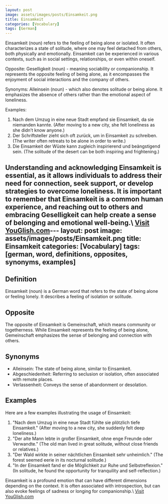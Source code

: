```yaml
---
layout: post
image: assets/images/posts/Einsamkeit.png
title: Einsamkeit
categories: [Vocabulary]
tags: [German]
---
```


Einsamkeit (noun) refers to the feeling of being alone or isolated. It often characterizes a state of solitude, where one may feel detached from others, both physically and emotionally. Einsamkeit can be experienced in various contexts, such as in social settings, relationships, or even within oneself.

Opposite: Geselligkeit (noun) - meaning sociability or companionship. It represents the opposite feeling of being alone, as it encompasses the enjoyment of social interactions and the company of others.

Synonyms: Alleinsein (noun) - which also denotes solitude or being alone. It emphasizes the absence of others rather than the emotional aspect of loneliness.

Examples:
1. Nach dem Umzug in eine neue Stadt empfand sie Einsamkeit, da sie niemanden kannte. (After moving to a new city, she felt loneliness as she didn’t know anyone.)
2. Der Schriftsteller zieht sich oft zurück, um in Einsamkeit zu schreiben. (The writer often retreats to be alone in order to write.)
3. Die Einsamkeit der Wüste kann zugleich inspirierend und beängstigend sein. (The solitude of the desert can be both inspiring and frightening.)

Understanding and acknowledging Einsamkeit is essential, as it allows individuals to address their need for connection, seek support, or develop strategies to overcome loneliness. It is important to remember that Einsamkeit is a common human experience, and reaching out to others and embracing Geselligkeit can help create a sense of belonging and emotional well-being.\ <a id="yg-widget-0" class="youglish-widget" data-query="Einsamkeit" data-lang="german" data-components="8412" data-auto-start="0" data-bkg-color="theme_light" data-title="How%20to%20pronounce%20Einsamkeit%20in%20German"  rel="nofollow" href="https://youglish.com">Visit YouGlish.com</a><script async src="https://youglish.com/public/emb/widget.js" charset="utf-8"></script>---
layout: post
image: assets/images/posts/Einsamkeit.png
title: Einsamkeit
categories: [Vocabulary]
tags: [german, word, definitions, opposites, synonyms, examples]
---

## Definition
Einsamkeit (noun) is a German word that refers to the state of being alone or feeling lonely. It describes a feeling of isolation or solitude.

## Opposite
The opposite of Einsamkeit is Gemeinschaft, which means community or togetherness. While Einsamkeit represents the feeling of being alone, Gemeinschaft emphasizes the sense of belonging and connection with others.

## Synonyms
- Alleinsein: The state of being alone, similar to Einsamkeit.
- Abgeschiedenheit: Referring to seclusion or isolation, often associated with remote places.
- Verlassenheit: Conveys the sense of abandonment or desolation.

## Examples
Here are a few examples illustrating the usage of Einsamkeit:

1. "Nach dem Umzug in eine neue Stadt fühlte sie plötzlich tiefe Einsamkeit." (After moving to a new city, she suddenly felt deep loneliness.)
2. "Der alte Mann lebte in großer Einsamkeit, ohne enge Freunde oder Verwandte." (The old man lived in great solitude, without close friends or relatives.)
3. "Der Wald wirkte in seiner nächtlichen Einsamkeit sehr unheimlich." (The forest seemed eerie in its nocturnal solitude.)
4. "In der Einsamkeit fand er die Möglichkeit zur Ruhe und Selbstreflexion." (In solitude, he found the opportunity for tranquility and self-reflection.)

Einsamkeit is a profound emotion that can have different dimensions depending on the context. It is often associated with introspection, but can also evoke feelings of sadness or longing for companionship.\ <a id="yg-widget-0" class="youglish-widget" data-query="Einsamkeit" data-lang="german" data-components="8412" data-auto-start="0" data-bkg-color="theme_light" data-title="How%20to%20pronounce%20Einsamkeit%20in%20German"  rel="nofollow" href="https://youglish.com">Visit YouGlish.com</a><script async src="https://youglish.com/public/emb/widget.js" charset="utf-8"></script>